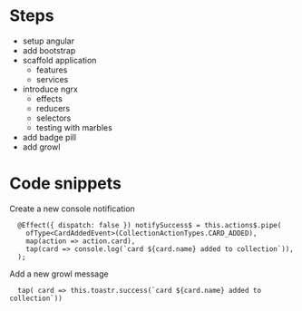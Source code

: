 # Steps

* setup angular
* add bootstrap
* scaffold application
  * features
  * services
* introduce ngrx
  * effects
  * reducers
  * selectors
  * testing with marbles
* add badge pill
* add growl

# Code snippets

Create a new console notification

```
  @Effect({ dispatch: false }) notifySuccess$ = this.actions$.pipe(
    ofType<CardAddedEvent>(CollectionActionTypes.CARD_ADDED),
    map(action => action.card),
    tap(card => console.log(`card ${card.name} added to collection`)),
  );
```


Add a new growl message

```
  tap( card => this.toastr.success(`card ${card.name} added to collection`))
```
    
